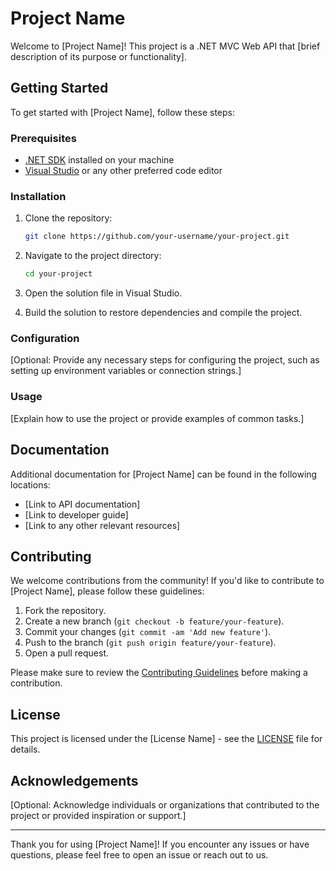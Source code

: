 # Project Name

Welcome to [Project Name]! This project is a .NET MVC Web API that [brief description of its purpose or functionality].

## Getting Started

To get started with [Project Name], follow these steps:

### Prerequisites

- [.NET SDK](https://dotnet.microsoft.com/download) installed on your machine
- [Visual Studio](https://visualstudio.microsoft.com/downloads/) or any other preferred code editor

### Installation

1. Clone the repository:

    ```bash
    git clone https://github.com/your-username/your-project.git
    ```

2. Navigate to the project directory:

    ```bash
    cd your-project
    ```

3. Open the solution file in Visual Studio.

4. Build the solution to restore dependencies and compile the project.

### Configuration

[Optional: Provide any necessary steps for configuring the project, such as setting up environment variables or connection strings.]

### Usage

[Explain how to use the project or provide examples of common tasks.]

## Documentation

Additional documentation for [Project Name] can be found in the following locations:

- [Link to API documentation]
- [Link to developer guide]
- [Link to any other relevant resources]

## Contributing

We welcome contributions from the community! If you'd like to contribute to [Project Name], please follow these guidelines:

1. Fork the repository.
2. Create a new branch (`git checkout -b feature/your-feature`).
3. Commit your changes (`git commit -am 'Add new feature'`).
4. Push to the branch (`git push origin feature/your-feature`).
5. Open a pull request.

Please make sure to review the [Contributing Guidelines](CONTRIBUTING.md) before making a contribution.

## License

This project is licensed under the [License Name] - see the [LICENSE](LICENSE) file for details.

## Acknowledgements

[Optional: Acknowledge individuals or organizations that contributed to the project or provided inspiration or support.]

---

Thank you for using [Project Name]! If you encounter any issues or have questions, please feel free to open an issue or reach out to us.
